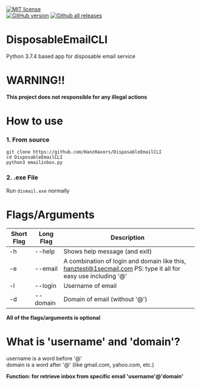 [![MIT license](https://img.shields.io/badge/License-MIT-blue.svg)](https://lbesson.mit-license.org/)<br/>
[![GitHub version](https://badge.fury.io/gh/HanzHaxors%2FDisposableEmailCLI.svg)](https://github.com/HanzHaxors/DisposableEmailCLI) [![Github all releases](https://img.shields.io/github/downloads/HanzHaxors/DisposableEmailCLI/total.svg)](https://GitHub.com/HanzHaxors/DisposableEmailCLI/releases/)
# DisposableEmailCLI
Python 3.7.4 based app for disposable email service

# WARNING!!
**This project does not responsible for any illegal actions**

# How to use
### 1. From source
```
git clone https://github.com/HanzHaxors/DisposableEmailCLI
cd DisposableEmailCLI
python3 emailinbox.py
```
### 2. .exe File
Run `dismail.exe` normally

# Flags/Arguments
Short Flag | Long Flag | Description
---------- | --------- | -----------
-h | --help | Shows help message (and exit)
-e | --email | A combination of login and domain like this, hanztest@1secmail.com PS: type it all for easy use including '@'
-l | --login | Username of email
-d | --domain | Domain of email (without '@')

**All of the flags/arguments is optional**

# What is 'username' and 'domain'?
username is a word before '@' <br>
domain is a word after '@' (like gmail.com, yahoo.com, etc.)

**Function: for retrieve inbox from specific email 'username'@'domain'**
